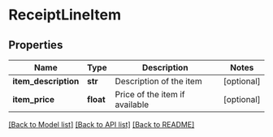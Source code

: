 # ReceiptLineItem

## Properties
Name | Type | Description | Notes
------------ | ------------- | ------------- | -------------
**item_description** | **str** | Description of the item | [optional] 
**item_price** | **float** | Price of the item if available | [optional] 

[[Back to Model list]](../README.md#documentation-for-models) [[Back to API list]](../README.md#documentation-for-api-endpoints) [[Back to README]](../README.md)


